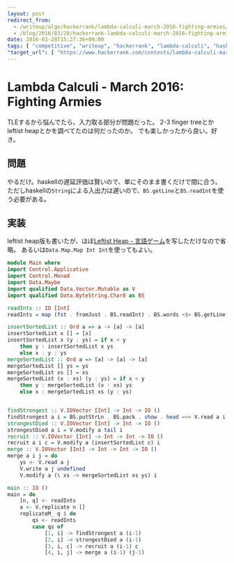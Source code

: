 ```yaml
---
layout: post
redirect_from:
  - /writeup/algo/hackerrank/lambda-calculi-march-2016-fighting-armies/
  - /blog/2016/03/28/hackerrank-lambda-calculi-march-2016-fighting-armies/
date: 2016-03-28T15:27:36+09:00
tags: [ "competitive", "writeup", "hackerrank", "lambda-calculi", "haskell", "lazy-evaluation" ]
"target_url": [ "https://www.hackerrank.com/contests/lambda-calculi-march-2016/challenges/fighting-armies" ]
---
```


# Lambda Calculi - March 2016: Fighting Armies

TLEするから悩んでたら、入力取る部分が問題だった。
2-3 finger treeとかleftist heapとかを調べてたのは何だったのか。
でも楽しかったから良い。好き。

## 問題

やるだけ。haskellの遅延評価は賢いので、単にそのまま書くだけで間に合う。
ただしhaskellの`String`による入出力は遅いので、`BS.getLine`と`BS.readInt`を使う必要がある。

## 実装

leftist heap版も書いたが、ほぼ[Leftist Heap - 言語ゲーム](http://d.hatena.ne.jp/propella/20091123/p1)を写しただけなので省略。
あるいは`Data.Map.Map Int Int`を使ってもよい。

``` haskell
module Main where
import Control.Applicative
import Control.Monad
import Data.Maybe
import qualified Data.Vector.Mutable as V
import qualified Data.ByteString.Char8 as BS

readInts :: IO [Int]
readInts = map (fst . fromJust . BS.readInt) . BS.words <$> BS.getLine

insertSortedList :: Ord a => a -> [a] -> [a]
insertSortedList x [] = [x]
insertSortedList x (y : ys) = if x < y
    then y : insertSortedList x ys
    else x : y : ys
mergeSortedList :: Ord a => [a] -> [a] -> [a]
mergeSortedList [] ys = ys
mergeSortedList xs [] = xs
mergeSortedList (x : xs) (y : ys) = if x < y
    then y : mergeSortedList (x : xs) ys
    else x : mergeSortedList xs (y : ys)


findStrongest :: V.IOVector [Int] -> Int -> IO ()
findStrongest a i = BS.putStrLn . BS.pack . show . head =<< V.read a i
strongestDied :: V.IOVector [Int] -> Int -> IO ()
strongestDied a i = V.modify a tail i
recruit :: V.IOVector [Int] -> Int -> Int -> IO ()
recruit a i c = V.modify a (insertSortedList c) i
merge :: V.IOVector [Int] -> Int -> Int -> IO ()
merge a i j = do
    ys <- V.read a j
    V.write a j undefined
    V.modify a (\ xs -> mergeSortedList xs ys) i

main :: IO ()
main = do
    [n, q] <- readInts
    a <- V.replicate n []
    replicateM_ q $ do
        qs <- readInts
        case qs of
            [1, i] -> findStrongest a (i-1)
            [2, i] -> strongestDied a (i-1)
            [3, i, c] -> recruit a (i-1) c
            [4, i, j] -> merge a (i-1) (j-1)
```
